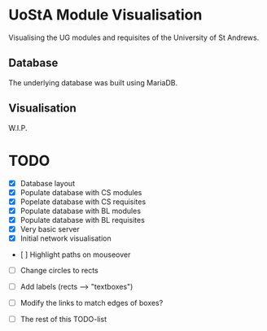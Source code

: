 # UoStA Module Visualisation
Visualising the UG modules and requisites of the University of St Andrews.

## Database
The underlying database was built using MariaDB.

## Visualisation
W.I.P.

# TODO
- [x] Database layout  
- [x] Populate database with CS modules  
- [x] Popelate database with CS requisites  
- [x] Populate database with BL modules  
- [x] Populate database with BL requisites  
- [x] Very basic server  
- [x] Initial network visualisation  
- [ ] Highlight paths on mouseover  
- [ ] Change circles to rects  
- [ ] Add labels (rects --> "textboxes")  
- [ ] Modify the links to match edges of boxes?  
- [ ] The rest of this TODO-list  

